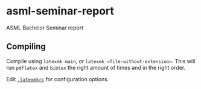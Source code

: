 # asml-seminar-report
ASML Bachelor Seminar report

## Compiling

Compile using `latexmk main`, or `latexmk
<file-without-extension>`. This will run `pdflatex` and `bibtex` the
right amount of times and in the right order.

Edit [`.latexmkrc`](./.latexmkrc) for configuration options.